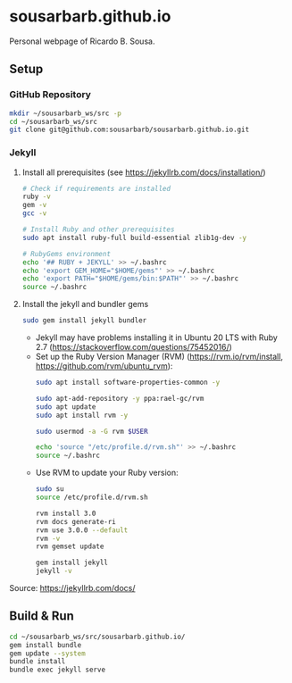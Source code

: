 # sousarbarb.github.io

Personal webpage of Ricardo B. Sousa.

## Setup

### GitHub Repository

```sh
mkdir ~/sousarbarb_ws/src -p
cd ~/sousarbarb_ws/src
git clone git@github.com:sousarbarb/sousarbarb.github.io.git
```

### Jekyll

1. Install all prerequisites (see https://jekyllrb.com/docs/installation/)
   ```sh
   # Check if requirements are installed
   ruby -v
   gem -v
   gcc -v

   # Install Ruby and other prerequisites
   sudo apt install ruby-full build-essential zlib1g-dev -y

   # RubyGems environment
   echo '## RUBY + JEKYLL' >> ~/.bashrc
   echo 'export GEM_HOME="$HOME/gems"' >> ~/.bashrc
   echo 'export PATH="$HOME/gems/bin:$PATH"' >> ~/.bashrc
   source ~/.bashrc
   ```
2. Install the jekyll and bundler gems
   ```sh
   sudo gem install jekyll bundler
   ```
   - Jekyll may have problems installing it in Ubuntu 20 LTS with Ruby 2.7
     (https://stackoverflow.com/questions/75452016/)
   - Set up the Ruby Version Manager (RVM) (https://rvm.io/rvm/install,
     https://github.com/rvm/ubuntu_rvm):
     ```sh
     sudo apt install software-properties-common -y

     sudo apt-add-repository -y ppa:rael-gc/rvm
     sudo apt update
     sudo apt install rvm -y

     sudo usermod -a -G rvm $USER

     echo 'source "/etc/profile.d/rvm.sh"' >> ~/.bashrc
     source ~/.bashrc
     ```
   - Use RVM to update your Ruby version:
     ```sh
     sudo su
     source /etc/profile.d/rvm.sh

     rvm install 3.0
     rvm docs generate-ri
     rvm use 3.0.0 --default
     rvm -v
     rvm gemset update

     gem install jekyll
     jekyll -v
     ```

Source: https://jekyllrb.com/docs/

## Build & Run

```sh
cd ~/sousarbarb_ws/src/sousarbarb.github.io/
gem install bundle
gem update --system
bundle install
bundle exec jekyll serve
```
